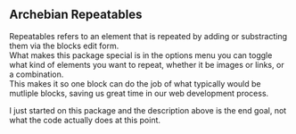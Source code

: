 <h2>Archebian Repeatables</h2>
<p>
Repeatables refers to an element that is repeated by adding or substracting them via the blocks edit form.<br>
What makes this package special is in the options menu you can toggle what kind of elements you want to repeat, whether it be images or links, or a combination.<br>
This makes it so one block can do the job of what typically would be mutliple blocks, saving us great time in our web development process.
</p>
<p>
I just started on this package and the description above is the end goal, not what the code actually does at this point.
</p>
